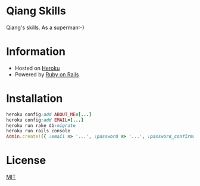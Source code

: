 Qiang Skills
============

Qiang's skills. As a superman:-)

# Information

- Hosted on [Heroku](http://qiang-skills.herokuapp.com)
- Powered by [Ruby on Rails](http://rubyonrails.org)

# Installation

```ruby
heroku config:add ABOUT_ME=[...]
heroku config:add EMAIL=[...]
heroku run rake db:migrate
heroku run rails console
Admin.create!({ :email => '...', :password => '...', :password_confirmation => '...' })
```

# License

[MIT](http://opensource.org/licenses/MIT)
